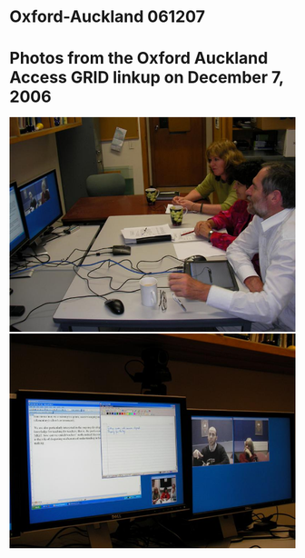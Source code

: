 # Oxford-Auckland 061207

# Photos from the Oxford Auckland Access GRID linkup on December 7, 2006

![SANY0202.jpg](./attachments/SANY0202.jpg)
![SANY0213.jpg](./attachments/SANY0213.jpg)